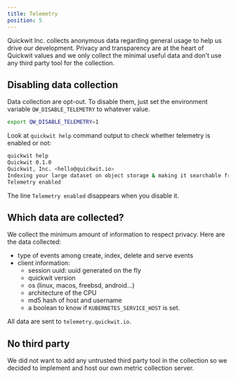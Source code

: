 ```yaml
---
title: Telemetry
position: 5
---
```


Quickwit Inc. collects anonymous data regarding general usage to help us drive our development. Privacy and transparency are at the heart of Quickwit values and we only collect the minimal useful data and don't use any third party tool for the collection.

## Disabling data collection
Data collection are opt-out. To disable them, just set the environment variable `QW_DISABLE_TELEMETRY` to whatever value.
```bash
export QW_DISABLE_TELEMETRY=1
```

Look at `quickwit help` command output to check whether telemetry is enabled or not:
```bash
quickwit help
Quickwit 0.1.0
Quickwit, Inc. <hello@quickwit.io>
Indexing your large dataset on object storage & making it searchable from the command line.
Telemetry enabled
```

The line `Telemetry enabled` disappears when you disable it.

## Which data are collected?
We collect the minimum amount of information to respect privacy. Here are the data collected:
- type of events among create, index, delete and serve events
- client information:
  - session uuid: uuid generated on the fly
  - quickwit version
  - os (linux, macos, freebsd, android...)
  - architecture of the CPU
  - md5 hash of host and username
  - a boolean to know if `KUBERNETES_SERVICE_HOST` is set.

All data are sent to `telemetry.quickwit.io`.

## No third party
We did not want to add any untrusted third party tool in the collection so we decided to implement and host our own metric collection server.
